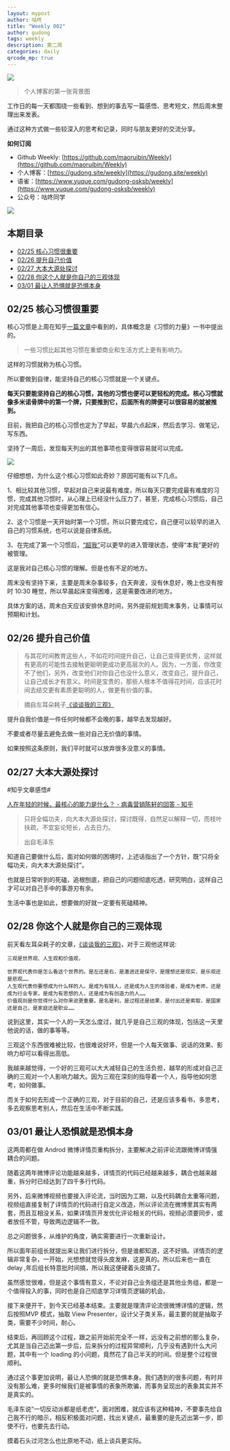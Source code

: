 ```yaml
---
layout: mypost
author: 咕咚
title: "Weekly 002"
author: gudong
tags: weekly
description: 第二周
categories: daily 
qrcode_mp: true
---
```


![](https://ws2.sinaimg.cn/large/006tKfTcly1g0iwb1nnpoj30m80c6aaz.jpg)

> 个人博客的第一张背景图

工作日的每一天都围绕一些看到、想到的事去写一篇感悟、思考短文，然后周末整理出来发表。

通过这种方式做一些较深入的思考和记录，同时与朋友更好的交流分享。

**如何订阅**

- Github Weekly: [https://github.com/maoruibin/Weekly](https://github.com/maoruibin/Weekly)
- 个人博客：[https://gudong.site/weekly](https://gudong.site/weekly)
- 语雀：[https://www.yuque.com/gudong-osksb/weekly](https://www.yuque.com/gudong-osksb/weekly)
- 公众号：咕咚同学

![](https://cdn.jsdelivr.net/gh/maoruibin/assets/pic/2019/mmexport1578533815371.jpg)


## 本期目录

* [02/25 核心习惯很重要](#02/25-核心习惯很重要)
* [02/26 提升自己价值](#02/26-提升自己价值)
* [02/27 大本大源处探讨](#02/27-大本大源处探讨)
* [02/28 你这个人就是你自己的三观体现](#02/28-你这个人就是你自己的三观体现)
* [03/01 最让人恐惧就是恐惧本身](#03/01-最让人恐惧就是恐惧本身)



## 02/25 核心习惯很重要

核心习惯是上周在知乎[一篇文章](https://www.zhihu.com/question/284206141/answer/490039014)中看到的，具体概念是《习惯的力量》一书中提出的。

>一些习惯比起其他习惯在重塑商业和生活方式上更有影响力。

这样的习惯就称为核心习惯。

所以要做到自律，能坚持自己的核心习惯就是一个关键点。

**每天只要能坚持自己的核心习惯，其他的习惯也便可以更轻松的完成。核心习惯就像多米诺骨牌中的第一个牌，只要推到它，后面所有的牌便可以很容易的就被推到。**

目前，我把自己的核心习惯也定为了早起，早晨六点起床，然后去学习、做笔记，写东西。

坚持了一周后，发现每天列出的其他事项也变得很容易就可以完成。

![](https://i.loli.net/2019/03/02/5c79eccfc5a55.jpg)

仔细想想，为什么这个核心习惯如此奇妙？原因可能有以下几点。

1、相比较其他习惯，早起对自己来说最有难度，所以每天只要完成最有难度的习惯，完成其他习惯时，从心理上已经没什么压力了，甚至，完成核心习惯后，自己对完成其他事项也变得更加有信心。

2、这个习惯是一天开始时第一个习惯，所以只要完成它，自己便可以较早的进入自己的习惯系统，也可以说是自律系统。

3、在完成了第一个习惯后，[“超我”](https://www.zhihu.com/question/284206141/answer/490039014)可以更早的进入管理状态，使得“本我”更好的被管理。

这是我对自己核心习惯的理解。但是也有不足的地方。

周末没有坚持下来，主要是周末杂事较多，白天奔波，没有休息好，晚上也没有按时 10:30 睡觉，所以早晨起床变得困难，这是需要改进的地方。

具体方案的话，周末白天应该安排休息时间，另外提前规划周末事务，让事情可以预期和计划。

## 02/26  提升自己价值
> 与其花时间教育这些人，不如花时间提升自己，让自己变得更优秀，这样就有更高的可能性去接触更聪明更成功更高层次的人。因为，一方面，你改变不了他们，另外，改变他们对你自己也没什么意义，改变自己，提升自己，让自己成长才有意义。时间是宝贵的，那些人根本不值得花时间，应该花时间去结交更有素质更聪明的人，做更有价值的事。

> 摘自左耳朵耗子[《谈谈我的三观》](https://coolshell.cn/articles/19085.html)

提升自我价值是一件任何时候都不会晚的事，越早去发现越好。

不要或者尽量去避免去做一些对自己无价值的事情。

如果按照这条原则，我们平时就可以放弃很多没意义的事情。

## 02/27  大本大源处探讨

#知乎文章感悟#  

[人在年轻的时候，最核心的能力是什么？ - 病毒营销陈轩的回答 - 知乎](https://www.zhihu.com/question/303482683/answer/539047305)

>只将全幅功夫，向大本大源处探讨，探讨既得，自然足以解释一切，而枝叶扶疏，不宜妄论短长，占去日力。
>
>出自毛泽东

知道自己要做什么后，面对如何做的困境时，上述话指出了一个方针，既“只将全幅功夫，向大本大源处探讨”。

也就是日常听到的死磕，追根刨底，把自己的问题彻底吃透，研究明白，这样自己才可以对自己手中的事游刃有余。

生活中事也是如此，想要做的好就一定要有死磕精神。

## 02/28   你这个人就是你自己的三观体现

前天看左耳朵耗子的文章，[《谈谈我的三观》](https://coolshell.cn/articles/19085.html)，对于三观他这样说:

```
三观是世界观、人生观和价值观，

世界观代表你是怎么看这个世界的。是左还是右，是激进还是保守，是理想还是现实，是乐观还是悲观……
人生观代表你要想成为什么样的人。是成为有钱人，还是成为人生的体验者，是成为老师，还是成为行业专家，是成为有思想的人，还是成为有创造力的人……
价值观则是你觉得什么对你来说更重要。是名是利，是过程还是结果，是付出还是索取，是国家还是自己，是家庭还是职业……
```

说到这里，其实一个人的一天怎么度过，就几乎是自己三观的体现，包括这一天里他说的话，做的事等等。

三观这个东西很难被比较，也很难说好坏，但是一个人每天做事、说话的效果、影响力却可以看得出高低。

我越来越觉得，一个好的三观可以大大减轻自己的生活负担，越早的形成对自己正确的三观对一个人影响力越大。因为三观在深刻的指导着一个人，指导他如何思考，如何做事。

而关于如何去形成一个正确的三观，对于目前的自己，还是应该多看书，多思考，多去观察思考别人，然后在生活中不断实践。

## 03/01 最让人恐惧就是恐惧本身

这两周都在做 Androd 微博详情页重构拆分，主要解决之前评论流跟微博详情强耦合的问题。

随着这两年微博评论功能越来越多，详情页的代码已经越来越多，耦合也越来越重，拆分时已经达到了四千多行代码。

另外，后来微博视频也要接入评论流，当时因为工期，以及代码耦合太重等问题，视频组直接复制了详情页的代码进行自定义改造，所以评论流在微博里其实有两套，而且互相没关系，如果详情页开发优化评论相关的代码，视频必须要同步，或者放任不管，导致两边逻辑不一致。

总之问题很多，从维护的角度，确实需要进行一次重新设计。

所以面年前组长就提出来让我们进行拆分，但是谁都知道，这不好搞。详情页的逻辑非常复杂，一开始，光想想就觉得头皮发麻，这是真的。所以后来也一直在 delay ,年后组长特意批时间搞，所以我这便硬着头皮搞了。

虽然感觉很难，但是这个事情有意义，不论对自己业务组还是其他业务组，都是一个值得投入的事，同时也是自己彻底学习详情页逻辑的机会。

接下来便开干，到今天已经基本结束。主要就是理清评论流很微博详情的逻辑，然后按照MVP 模式，抽取 View Presenter，设计父子类关系，最主要的就是抽取子类，需要不少时间，耐心。

结束后，再回顾这个过程，跟之前开始前完全不一样，远没有之前想的那么复杂，尤其是当自己迈出第一步后，后来拆分的过程异常顺利，几乎没有遇到什么大问题，其中有一个 loading 的小问题，竟然花了自己半天的时间。但是整个过程很顺利。

通过这个事更加说明，最让人恐惧的就是恐惧本身。我们遇到的很多问题，有时并没有那么难，更多时候我们是被事情的表象所欺骗，而事务呈现出的表象其实并不是真实的。

毛泽东说“一切反动派都是纸老虎”，面对困难，就应该有这种精神，不要事先给自己我不行的暗示，相反积极面对问题，找出关键点，最重要的是先迈出第一步，即使不行，也要先去行动。

摸着石头过河怎么也比原地不动，纸上谈兵更实际。